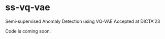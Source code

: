 # ss-vq-vae
Semi-supervised Anomaly Detection using VQ-VAE
Accepted at DICTA'23 

Code is coming soon.
